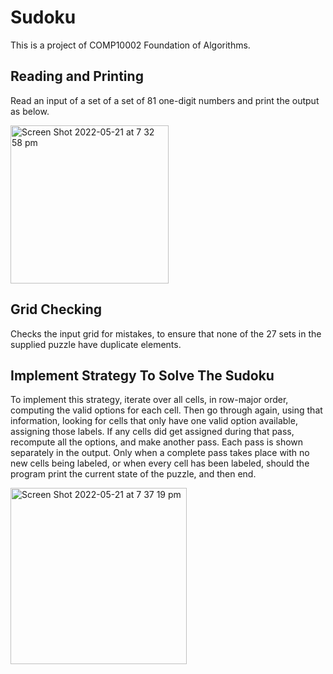 # Sudoku
This is a project of COMP10002 Foundation of Algorithms.

## Reading and Printing
Read an input of a set of a set of 81 one-digit numbers and print the output as below.

<img width="253" alt="Screen Shot 2022-05-21 at 7 32 58 pm" src="https://user-images.githubusercontent.com/62505313/169645522-db214374-ddf8-4f11-bbe5-e650288c22c4.png">

## Grid Checking
Checks the input grid for mistakes, to ensure that none of the 27 sets in the supplied puzzle have duplicate elements.

## Implement Strategy To Solve The Sudoku
To implement this strategy, iterate over all cells, in row-major order, computing the valid options for each cell. Then go through again, using that information, looking for cells that only have one valid option available, assigning those labels. If any cells did get assigned during that pass, recompute all the options, and make another pass. Each pass is shown separately in the output. Only when a complete pass takes place with no new cells being labeled, or when every cell has been labeled, should the program print the current state of the puzzle, and then end. 

<img width="282" alt="Screen Shot 2022-05-21 at 7 37 19 pm" src="https://user-images.githubusercontent.com/62505313/169645688-7342b370-2c44-4081-a7a4-bd46fe804512.png">


